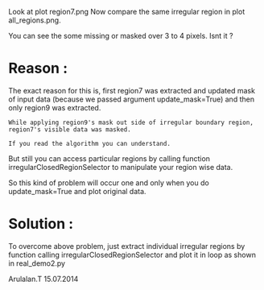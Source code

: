 Look at plot region7.png
Now compare the same irregular region in plot all_regions.png.

You can see the some missing or masked over 3 to 4 pixels. Isnt it ?

Reason :
=======

The exact reason for this is,
    first region7 was extracted and updated mask of input data (because 
    we passed argument update_mask=True) and then only region9 was extracted.
    
    While applying region9's mask out side of irregular boundary region,
    region7's visible data was masked. 
    
    If you read the algorithm you can understand.
    
But still you can access particular regions by calling function 
irregularClosedRegionSelector to manipulate your region wise data.

So this kind of problem will occur one and only when you do update_mask=True
and plot original data.

Solution :
==========

To overcome above problem, just extract individual irregular regions by 
function calling irregularClosedRegionSelector and plot it in loop as shown
in real_demo2.py 

Arulalan.T
15.07.2014
